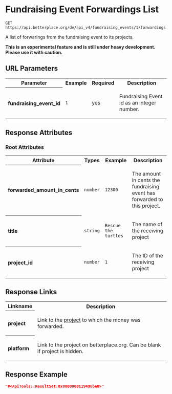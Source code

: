 
# Fundraising Event Forwardings List

```Cirru
GET https://api.betterplace.org/de/api_v4/fundraising_events/1/forwardings.json
```

A list of forwarings from the fundraising event to its projects.

**This is an experimental feature and is still under heavy development. Please use it with caution.**


## URL Parameters

<table>
  <tr>
    <th>Parameter</th>
    <th>Example</th>
    <th>Required</th>
    <th>Description</th>
  </tr>
  <tr>
    <th align="left">fundraising_event_id</th>
    <td><code>1</code></td>
    <td>yes</td>
<td>

Fundraising Event id as an integer number.

</td>
  </tr>
</table>


## Response Attributes


### Root Attributes

  <table>
    <tr>
      <th>Attribute</th>
      <th>Types</th>
      <th>Example</th>
      <th>Description</th>
    </tr>
    <tr>
      <th align="left">forwarded_amount_in_cents</th>
      <td><code>number</code></td>
      <td><code>12300</code></td>
<td>

The amount in cents the fundraising event has forwarded to this project.


</td>
    </tr>
    <tr>
      <th align="left">title</th>
      <td><code>string</code></td>
      <td><code>Rescue the turtles</code></td>
<td>

The name of the receiving project

</td>
    </tr>
    <tr>
      <th align="left">project_id</th>
      <td><code>number</code></td>
      <td><code>1</code></td>
<td>

The ID of the receiving project

</td>
    </tr>
  </table>
</table>

## Response Links

<table>
  <tr>
    <th>Linkname</th>
    <th>Description</th>
  </tr>
    <tr>
<th align="left">

project

</th>
<td>

Link to the <a href="project_details.md">project</a> to which the money was forwarded.


</td>
    </tr>
    <tr>
<th align="left">

platform

</th>
<td>

Link to the project on betterplace.org. Can be blank if project is hidden.

</td>
    </tr>
</table>

## Response Example

```json
"#<ApiTools::ResultSet:0x0000000119496be0>"
```

